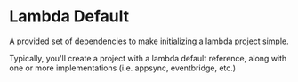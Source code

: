# Lambda Default

A provided set of dependencies to make initializing a lambda project simple.

Typically, you'll create a project with a lambda default reference, along with one or more implementations (i.e.
appsync, eventbridge, etc.)